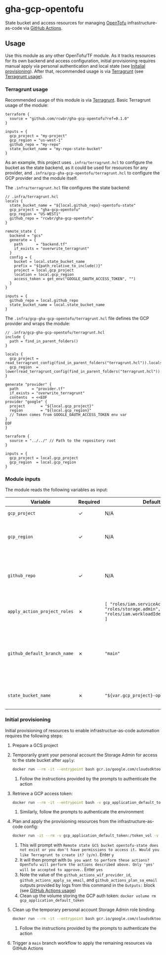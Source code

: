 # gha-gcp-opentofu

State bucket and access resources for managing [OpenTofu](https://opentofu.org/) infrastructure-as-code via [GitHub Actions](https://docs.github.com/en/actions).

## Usage

Use this module as any other OpenTofu/TF module. As it tracks resources for its own backend and access configuration, initial provisioning requires manual apply via personal authentication and local state (see [Initalial provisioning](#initial-provisioning)). After that, recommended usage is via [Terragrunt](https://terragrunt.gruntwork.io/) (see [Terragrunt usage](#terragrunt-usage)).

### Terragrunt usage

Recommended usage of this module is via [Terragrunt](https://terragrunt.gruntwork.io/). Basic Terragrunt usage of the module:

```hcl
terraform {
  source = "github.com/rcwbr/gha-gcp-opentofu?ref=0.1.0"
}

inputs = {
  gcp_project = "my-project"
  gcp_region = "us-west-1"
  github_repo = "my-repo"
  state_bucket_name = "my-repo-state-bucket"
}
```

As an example, this project uses `.infra/terragrunt.hcl` to configure the bucket as the state backend, as it could be used for resources for any provider, and `.infra/gcp-gha-gcp-opentofu/terragrunt.hcl` to configure the GCP provider and the module itself.

The `.infra/terragrunt.hcl` file configures the state backend:

```hcl
// .infra/terragrunt.hcl
locals {
  state_bucket_name = "${local.github_repo}-opentofu-state"
  gcp_project = "gha-gcp-opentofu"
  gcp_region = "US-WEST1"
  github_repo = "rcwbr/gha-gcp-opentofu"
}

remote_state {
  backend = "gcs"
  generate = {
    path      = "backend.tf"
    if_exists = "overwrite_terragrunt"
  }
  config = {
    bucket = local.state_bucket_name
    prefix = "${path_relative_to_include()}"
    project = local.gcp_project
    location = local.gcp_region
    access_token = get_env("GOOGLE_OAUTH_ACCESS_TOKEN", "")
  }
}

inputs = {
  github_repo = local.github_repo
  state_bucket_name = local.state_bucket_name
}
```

The `.infra/gcp-gha-gcp-opentofu/terragrunt.hcl` file defines the GCP provider and wraps the module:

```hcl
// .infra/gcp-gha-gcp-opentofu/terragrunt.hcl
include {
  path = find_in_parent_folders()
}

locals {
  gcp_project = read_terragrunt_config(find_in_parent_folders("terragrunt.hcl")).locals.gcp_project
  gcp_region  = lower(read_terragrunt_config(find_in_parent_folders("terragrunt.hcl")).locals.gcp_region)
}

generate "provider" {
  path      = "provider.tf"
  if_exists = "overwrite_terragrunt"
  contents  = <<EOF
provider "google" {
  project       = "${local.gcp_project}"
  region        = "${local.gcp_region}"
  // Token comes from GOOGLE_OAUTH_ACCESS_TOKEN env var
}
EOF
}

terraform {
  source = "../../" // Path to the repository root
}

inputs = {
  gcp_project = local.gcp_project
  gcp_region  = local.gcp_region
}
```


### Module inputs

The module reads the following variables as input:

| Variable | Required | Default | Effect |
| --- | --- | --- | --- |
| `gcp_project` | &check; | N/A | The GCP project name |
| `gcp_region` | &check; | N/A | The GCP region for all resources managed within the project |
| `github_repo` | &check; | N/A | The fully-qualified name of the GitHub repo to which the state access will be granted |
| `apply_action_project_roles` | &cross; | `[ "roles/iam.serviceAccountAdmin", "roles/storage.admin", "roles/iam.workloadIdentityPoolAdmin" ]` | The list of project-wide roles to grant apply actions |
| `github_default_branch_name` | &cross; | `"main"` | The default/mainline branch name for the GitHub repo, workflows for which have OpenTofu apply (vs. plan) access |
| `state_bucket_name` | &cross; | `"${var.gcp_project}-opentofu-state"` | The name of the bucket used for OpenTofu state |

### Initial provisioning

Initial provisioning of resources to enable infrastructue-as-code automation requires the following steps:

1. Prepare a GCS project
1. Temporarily grant your personal account the Storage Admin for access to the state bucket after `apply`:

    ```bash
    docker run --rm -it --entrypoint bash gcr.io/google.com/cloudsdktool/google-cloud-cli -c 'gcloud auth login && gcloud projects add-iam-policy-binding gha-gcp-opentofu-7 --member="user:eric@eweber.me" --role="roles/storage.admin"'
    ```
    1. Follow the instructions provided by the prompts to authenticate the action

1. Retrieve a GCP access token:

    ```bash
    docker run --rm -it --entrypoint bash -v gcp_application_default_token:/token_vol gcr.io/google.com/cloudsdktool/google-cloud-cli -c 'gcloud auth application-default login && gcloud auth application-default print-access-token > /token_vol/gcp_application_default_token'
    ```
    1. Similarly, follow the prompts to authenticate the environment

1. Plan and apply the provisioning resources from the infrastructure-as-code config:

    ```bash
    docker run -it --rm -v gcp_application_default_token:/token_vol -v $(pwd):/gha-gcp-opentofu -w /gha-gcp-opentofu/.infra/gcp-gha-gcp-opentofu --entrypoint bash devopsinfra/docker-terragrunt:ot-1.8.2-tg-0.67.10 -c 'export GOOGLE_OAUTH_ACCESS_TOKEN=$(cat /token_vol/gcp_application_default_token) && terragrunt plan -target="google_iam_workload_identity_pool.github_actions"  -target="google_project_service.iam" -target="google_project_service.iam_creds" -target="google_project_service.crm" -target="google_iam_workload_identity_pool_provider.github_actions" -target="google_service_account.github_actions_plan" -target="google_service_account_iam_policy.github_actions_plan" -target="google_service_account.github_actions_apply" -target="google_service_account_iam_policy.github_actions_apply" -target="google_project_iam_member.github_actions_apply_sa_admin" -target="google_storage_bucket_iam_policy.state_bucket_policy" -target="google_project_iam_custom_role.plan_project_role" -target="google_project_iam_member.github_actions_plan_sa_custom" -target="google_project_iam_member.github_actions_plan_sa_viewer" && terragrunt apply -target="google_project_service.iam" -target="google_project_service.iam_creds" -target="google_project_service.crm" -target="google_iam_workload_identity_pool.github_actions" -target="google_iam_workload_identity_pool_provider.github_actions" -target="google_service_account.github_actions_plan" -target="google_service_account_iam_policy.github_actions_plan" -target="google_service_account.github_actions_apply" -target="google_service_account_iam_policy.github_actions_apply" -target="google_project_iam_member.github_actions_apply_sa_admin" -target="google_storage_bucket_iam_policy.state_bucket_policy" -target="google_project_iam_custom_role.plan_project_role" -target="google_project_iam_member.github_actions_plan_sa_custom" -target="google_project_iam_member.github_actions_plan_sa_viewer"'
    ```
    1. This will prompt with `Remote state GCS bucket opentofu-state does not exist or you don't have permissions to access it. Would you like Terragrunt to create it? (y/n)`. Enter `y`
    1. It will then prompt with `Do you want to perform these actions? OpenTofu will perform the actions described above. Only 'yes' will be accepted to approve.`. Enter `yes`
    1. Note the value of the `github_actions_wif_provider_id`, `github_actions_apply_sa_email`, and `github_actions_plan_sa_email` outputs provided by logs from this command in the `Outputs:` block (see [GitHub Actions usage](#github-actions-usage))
    1. Clean up the volume storing the GCP auth token: `docker volume rm gcp_application_default_token`

1. Clean up the temporary personal account Storage Admin role binding:

    ```bash
    docker run --rm -it --entrypoint bash gcr.io/google.com/cloudsdktool/google-cloud-cli -c 'gcloud auth login && gcloud projects remove-iam-policy-binding gha-gcp-opentofu-7 --member="user:eric@eweber.me" --role="roles/storage.admin"'
    ```
    1. Follow the instructions provided by the prompts to authenticate the action

1. Trigger a `main` branch workflow to apply the remaining resources via GitHub Actions

